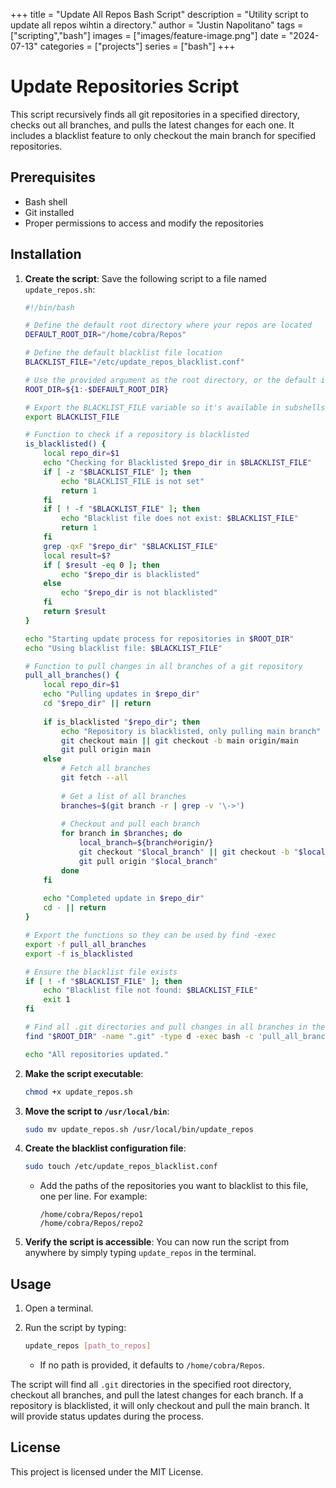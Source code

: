 +++
title =  "Update All Repos Bash Script"
description = "Utility script to update all repos wihtin a directory." 
author = "Justin Napolitano"
tags = ["scripting","bash"]
images = ["images/feature-image.png"]
date = "2024-07-13"
categories = ["projects"]
series = ["bash"]
+++

# Update Repositories Script

This script recursively finds all git repositories in a specified directory, checks out all branches, and pulls the latest changes for each one. It includes a blacklist feature to only checkout the main branch for specified repositories.

## Prerequisites

- Bash shell
- Git installed
- Proper permissions to access and modify the repositories

## Installation

1. **Create the script**:
   Save the following script to a file named `update_repos.sh`:

   ```bash
   #!/bin/bash

   # Define the default root directory where your repos are located
   DEFAULT_ROOT_DIR="/home/cobra/Repos"

   # Define the default blacklist file location
   BLACKLIST_FILE="/etc/update_repos_blacklist.conf"

   # Use the provided argument as the root directory, or the default if none is provided
   ROOT_DIR=${1:-$DEFAULT_ROOT_DIR}

   # Export the BLACKLIST_FILE variable so it's available in subshells
   export BLACKLIST_FILE

   # Function to check if a repository is blacklisted
   is_blacklisted() {
       local repo_dir=$1
       echo "Checking for Blacklisted $repo_dir in $BLACKLIST_FILE"
       if [ -z "$BLACKLIST_FILE" ]; then
           echo "BLACKLIST_FILE is not set"
           return 1
       fi
       if [ ! -f "$BLACKLIST_FILE" ]; then
           echo "Blacklist file does not exist: $BLACKLIST_FILE"
           return 1
       fi
       grep -qxF "$repo_dir" "$BLACKLIST_FILE"
       local result=$?
       if [ $result -eq 0 ]; then
           echo "$repo_dir is blacklisted"
       else
           echo "$repo_dir is not blacklisted"
       fi
       return $result
   }

   echo "Starting update process for repositories in $ROOT_DIR"
   echo "Using blacklist file: $BLACKLIST_FILE"

   # Function to pull changes in all branches of a git repository
   pull_all_branches() {
       local repo_dir=$1
       echo "Pulling updates in $repo_dir"
       cd "$repo_dir" || return
       
       if is_blacklisted "$repo_dir"; then
           echo "Repository is blacklisted, only pulling main branch"
           git checkout main || git checkout -b main origin/main
           git pull origin main
       else
           # Fetch all branches
           git fetch --all
           
           # Get a list of all branches
           branches=$(git branch -r | grep -v '\->')
           
           # Checkout and pull each branch
           for branch in $branches; do
               local_branch=${branch#origin/}
               git checkout "$local_branch" || git checkout -b "$local_branch" "origin/$local_branch"
               git pull origin "$local_branch"
           done
       fi
       
       echo "Completed update in $repo_dir"
       cd - || return
   }

   # Export the functions so they can be used by find -exec
   export -f pull_all_branches
   export -f is_blacklisted

   # Ensure the blacklist file exists
   if [ ! -f "$BLACKLIST_FILE" ]; then
       echo "Blacklist file not found: $BLACKLIST_FILE"
       exit 1
   fi

   # Find all .git directories and pull changes in all branches in their parent directories
   find "$ROOT_DIR" -name ".git" -type d -exec bash -c 'pull_all_branches "$(dirname "{}")"' \;

   echo "All repositories updated."
   ```

2. **Make the script executable**:
   ```bash
   chmod +x update_repos.sh
   ```

3. **Move the script to `/usr/local/bin`**:
   ```bash
   sudo mv update_repos.sh /usr/local/bin/update_repos
   ```

4. **Create the blacklist configuration file**:
   ```bash
   sudo touch /etc/update_repos_blacklist.conf
   ```

   - Add the paths of the repositories you want to blacklist to this file, one per line. For example:
     ```
     /home/cobra/Repos/repo1
     /home/cobra/Repos/repo2
     ```

5. **Verify the script is accessible**:
   You can now run the script from anywhere by simply typing `update_repos` in the terminal.

## Usage

1. Open a terminal.
2. Run the script by typing:
   ```bash
   update_repos [path_to_repos]
   ```

   - If no path is provided, it defaults to `/home/cobra/Repos`.

The script will find all `.git` directories in the specified root directory, checkout all branches, and pull the latest changes for each branch. If a repository is blacklisted, it will only checkout and pull the main branch. It will provide status updates during the process.

## License

This project is licensed under the MIT License.
